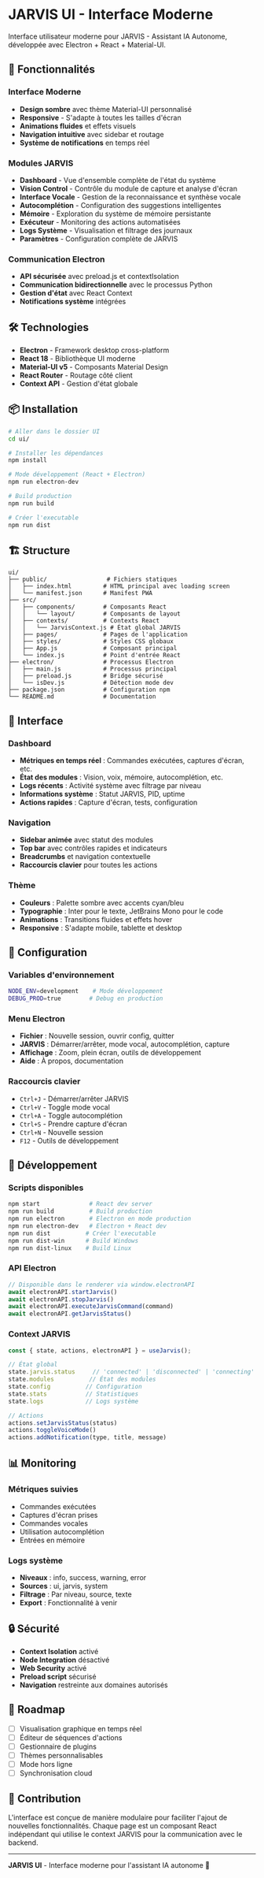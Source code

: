 # JARVIS UI - Interface Moderne

Interface utilisateur moderne pour JARVIS - Assistant IA Autonome, développée avec Electron + React + Material-UI.

## 🚀 Fonctionnalités

### Interface Moderne
- **Design sombre** avec thème Material-UI personnalisé
- **Responsive** - S'adapte à toutes les tailles d'écran
- **Animations fluides** et effets visuels
- **Navigation intuitive** avec sidebar et routage
- **Système de notifications** en temps réel

### Modules JARVIS
- **Dashboard** - Vue d'ensemble complète de l'état du système
- **Vision Control** - Contrôle du module de capture et analyse d'écran
- **Interface Vocale** - Gestion de la reconnaissance et synthèse vocale
- **Autocomplétion** - Configuration des suggestions intelligentes
- **Mémoire** - Exploration du système de mémoire persistante
- **Exécuteur** - Monitoring des actions automatisées
- **Logs Système** - Visualisation et filtrage des journaux
- **Paramètres** - Configuration complète de JARVIS

### Communication Electron
- **API sécurisée** avec preload.js et contextIsolation
- **Communication bidirectionnelle** avec le processus Python
- **Gestion d'état** avec React Context
- **Notifications système** intégrées

## 🛠️ Technologies

- **Electron** - Framework desktop cross-platform
- **React 18** - Bibliothèque UI moderne
- **Material-UI v5** - Composants Material Design
- **React Router** - Routage côté client
- **Context API** - Gestion d'état globale

## 📦 Installation

```bash
# Aller dans le dossier UI
cd ui/

# Installer les dépendances
npm install

# Mode développement (React + Electron)
npm run electron-dev

# Build production
npm run build

# Créer l'executable
npm run dist
```

## 🏗️ Structure

```
ui/
├── public/                 # Fichiers statiques
│   ├── index.html         # HTML principal avec loading screen
│   └── manifest.json      # Manifest PWA
├── src/
│   ├── components/        # Composants React
│   │   └── layout/        # Composants de layout
│   ├── contexts/          # Contexts React
│   │   └── JarvisContext.js # État global JARVIS
│   ├── pages/             # Pages de l'application
│   ├── styles/            # Styles CSS globaux
│   ├── App.js             # Composant principal
│   └── index.js           # Point d'entrée React
├── electron/              # Processus Electron
│   ├── main.js            # Processus principal
│   ├── preload.js         # Bridge sécurisé
│   └── isDev.js           # Détection mode dev
├── package.json           # Configuration npm
└── README.md              # Documentation
```

## 🎨 Interface

### Dashboard
- **Métriques en temps réel** : Commandes exécutées, captures d'écran, etc.
- **État des modules** : Vision, voix, mémoire, autocomplétion, etc.
- **Logs récents** : Activité système avec filtrage par niveau
- **Informations système** : Statut JARVIS, PID, uptime
- **Actions rapides** : Capture d'écran, tests, configuration

### Navigation
- **Sidebar animée** avec statut des modules
- **Top bar** avec contrôles rapides et indicateurs
- **Breadcrumbs** et navigation contextuelle
- **Raccourcis clavier** pour toutes les actions

### Thème
- **Couleurs** : Palette sombre avec accents cyan/bleu
- **Typographie** : Inter pour le texte, JetBrains Mono pour le code
- **Animations** : Transitions fluides et effets hover
- **Responsive** : S'adapte mobile, tablette et desktop

## 🔧 Configuration

### Variables d'environnement
```bash
NODE_ENV=development    # Mode développement
DEBUG_PROD=true        # Debug en production
```

### Menu Electron
- **Fichier** : Nouvelle session, ouvrir config, quitter
- **JARVIS** : Démarrer/arrêter, mode vocal, autocomplétion, capture
- **Affichage** : Zoom, plein écran, outils de développement
- **Aide** : À propos, documentation

### Raccourcis clavier
- `Ctrl+J` - Démarrer/arrêter JARVIS
- `Ctrl+V` - Toggle mode vocal
- `Ctrl+A` - Toggle autocomplétion
- `Ctrl+S` - Prendre capture d'écran
- `Ctrl+N` - Nouvelle session
- `F12` - Outils de développement

## 🚀 Développement

### Scripts disponibles
```bash
npm start              # React dev server
npm run build          # Build production
npm run electron       # Electron en mode production
npm run electron-dev   # Electron + React dev
npm run dist          # Créer l'executable
npm run dist-win      # Build Windows
npm run dist-linux    # Build Linux
```

### API Electron
```javascript
// Disponible dans le renderer via window.electronAPI
await electronAPI.startJarvis()
await electronAPI.stopJarvis()
await electronAPI.executeJarvisCommand(command)
await electronAPI.getJarvisStatus()
```

### Context JARVIS
```javascript
const { state, actions, electronAPI } = useJarvis();

// État global
state.jarvis.status     // 'connected' | 'disconnected' | 'connecting'
state.modules          // État des modules
state.config          // Configuration
state.stats           // Statistiques
state.logs            // Logs système

// Actions
actions.setJarvisStatus(status)
actions.toggleVoiceMode()
actions.addNotification(type, title, message)
```

## 📊 Monitoring

### Métriques suivies
- Commandes exécutées
- Captures d'écran prises
- Commandes vocales
- Utilisation autocomplétion
- Entrées en mémoire

### Logs système
- **Niveaux** : info, success, warning, error
- **Sources** : ui, jarvis, system
- **Filtrage** : Par niveau, source, texte
- **Export** : Fonctionnalité à venir

## 🔒 Sécurité

- **Context Isolation** activé
- **Node Integration** désactivé
- **Web Security** activé
- **Preload script** sécurisé
- **Navigation** restreinte aux domaines autorisés

## 🎯 Roadmap

- [ ] Visualisation graphique en temps réel
- [ ] Éditeur de séquences d'actions
- [ ] Gestionnaire de plugins
- [ ] Thèmes personnalisables
- [ ] Mode hors ligne
- [ ] Synchronisation cloud

## 🤝 Contribution

L'interface est conçue de manière modulaire pour faciliter l'ajout de nouvelles fonctionnalités. Chaque page est un composant React indépendant qui utilise le context JARVIS pour la communication avec le backend.

---

**JARVIS UI** - Interface moderne pour l'assistant IA autonome 🤖